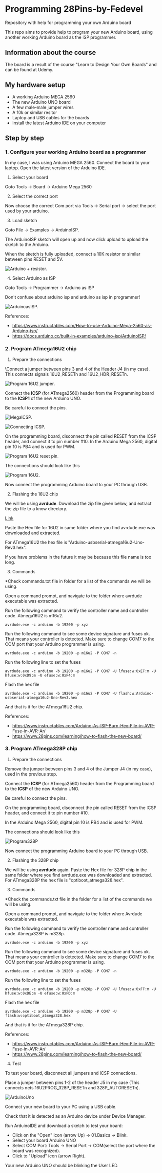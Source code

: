 # Programming 28Pins-by-Fedevel
Repository with help for programming your own Arduino board

This repo aims to provide help to program your new Arduino board, using another working Arduino board as the ISP programmer.

## Information about the course

The board is a result of the course "Learn to Design Your Own Boards" and can be found at Udemy.

## My hardware setup

* A working Arduino MEGA 2560
* The new Arduino UNO board
* A few male-male jumper wires
* A 10k or similar resitor
* Laptop and USB cables for the boards
* Install the latest Arduino IDE on your computer


## Step by step


### 1. Configure your working Arduino board as a programmer

In my case, I was using Arduino MEGA 2560.
Connect the board to your laptop.
Open the latest version of the Arduino IDE.

1. Select your board
	
Goto Tools -> Board ->  Arduino Mega 2560
	
2. Select the correct port 
	
Now choose the correct Com port via Tools -> Serial port -> select the port used by your arduino.
	
3. Load sketch
       
Goto File -> Examples -> ArduinoISP.
        
The ArduinoISP sketch will open up and now click upload to upload the sketch to the Arduino.
	
When the sketch is fully uploaded, connect a 10K resistor or similar between pins RESET and 5V.
	
![Arduino + resistor.](Pictures/Mega2560+RES.png "Arduino + resistor")

4. Select Arduino as ISP

Goto Tools -> Programmer -> Arduino as ISP
		
Don't confuse about arduino isp and arduino as isp in programmer!

![ArduinoasISP.](Pictures/ArduinoAsISP.png "Arduino as ISP")

References: 

* https://www.instructables.com/How-to-use-Arduino-Mega-2560-as-Arduino-isp/
* https://docs.arduino.cc/built-in-examples/arduino-isp/ArduinoISP/


### 2. Program ATmega16U2 chip

1. Prepare the connections
	
\Connect a jumper between pins 3 and 4 of the Header J4 (in my case). This connects signals 16U2_RESETn and 16U2_HDR_RESETn.

![Program 16U2 jumper.](Pictures/Program16U2_jumper.png "Program 16U2 jumper")

Connect the **ICSP** (for ATmega2560) header from the Programming board to the **ICSP1** of the new Arduino UNO.

Be careful to connect the pins.

![MegaICSP.](/Pictures/MegaICSP.png "Mega ICSP")

![Connecting ICSP.](Pictures/ConnectingICSP.png "Connecting ICSP")

On the programming board, disconnect the pin called RESET from the ICSP header, and connect it to pin number #10. In the Arduino Mega 2560, digital pin 10 is PB4 and is used for PWM. 

![Program 16U2 reset pin.](Pictures/Program16U2_resetPIN.png "Program 16U2 reset pin")
	
The connections should look like this

![Program 16U2.](/Pictures/Program16U2.png "Program 16U2")

Now connect the programming Arduino board to your PC through USB.

2. Flashing the 16U2 chip

We will be using **avrdude**. Download the zip file given below, and extract the zip file to a know directory.

[Link](https://codeload.github.com/vishalsoniindia/Arduino-As-ISP-Burn-Hex-File-in-AVR-Fuse-in-AVR-Arduino-As-Programmer/zip/master)

Paste the Hex file for 16U2 in same folder where you find avrdude.exe was downloaded and extracted. 
	
For ATmega16U2 the hex file is "Arduino-usbserial-atmega16u2-Uno-Rev3.hex". 
 	
If you have problems in the future it may be because this file name is too long.

3. Commands

*Check commands.txt file in folder for a list of the commands we will be using.

Open a command prompt, and navigate to the folder where avrdude executable was extracted.

Run the following command to verify the controller name and controller code. Atmega16U2 is m16u2.

```
avrdude.exe -c arduino -b 19200 -p xyz
```

Run the following command to see some device signature and fuses ok. That means your controller is detected. Make sure to change COM7 to the COM port that your Arduino programmer is using.
```
avrdude.exe -c arduino -b 19200 -p m16u2 -P COM7 -n
```

Run the following line to set the fuses
```
avrdude.exe -c arduino -b 19200 -p m16u2 -P COM7 -U lfuse:w:0xEF:m -U hfuse:w:0xD9:m -U efuse:w:0xF4:m
```

Flash the hex file
```
avrdude.exe -c arduino -b 19200 -p m16u2 -P COM7 -U flash:w:Arduino-usbserial-atmega16u2-Uno-Rev3.hex
```

And that is it for the ATmega16U2 chip.

References:

* https://www.instructables.com/Arduino-As-ISP-Burn-Hex-File-in-AVR-Fuse-in-AVR-Ar/
* https://www.28pins.com/learning/how-to-flash-the-new-board/

### 3. Program ATmega328P chip

1. Prepare the connections
	
Remove the jumper between pins 3 and 4 of the Jumper J4 (in my case), used in the previous step. 

Connect the **ICSP** (for ATmega2560) header from the Programming board to the **ICSP** of the new Arduino UNO.

Be careful to connect the pins.

On the programming board, disconnect the pin called RESET from the ICSP header, and connect it to pin number #10. 
 
In the Arduino Mega 2560, digital pin 10 is PB4 and is used for PWM. 
	
The connections should look like this

![Program328P](Pictures/Program328P.png)

Now connect the programming Arduino board to your PC through USB.

2. Flashing the 328P chip

We will be using **avrdude** again. Paste the Hex file for 328P chip in the same folder where you find avrdude.exe was downloaded and extracted. For ATmega328P the hex file is "optiboot_atmega328.hex". 

3. Commands

*Check the commands.txt file in the folder for a list of the commands we will be using.

Open a command prompt, and navigate to the folder where Avrdude executable was extracted.

Run the following command to verify the controller name and controller code. Atmega328P is m328p.

```
avrdude.exe -c arduino -b 19200 -p xyz
```

Run the following command to see some device signature and fuses ok. That means your controller is detected. Make sure to change COM7 to the COM port that your Arduino programmer is using.
```
avrdude.exe -c arduino -b 19200 -p m328p -P COM7 -n
```

Run the following line to set the fuses
```
avrdude.exe -c arduino -b 19200 -p m328p -P COM7 -U lfuse:w:0xFF:m -U hfuse:w:0xDE:m -U efuse:w:0xFD:m 
```

Flash the hex file
```
avrdude.exe -c arduino -b 19200 -p m328p -P COM7 -U flash:w:optiboot_atmega328.hex
```

And that is it for the ATmega328P chip.

References:

* https://www.instructables.com/Arduino-As-ISP-Burn-Hex-File-in-AVR-Fuse-in-AVR-Ar/
* https://www.28pins.com/learning/how-to-flash-the-new-board/

4. Test

To test your board, disconnect all jumpers and ICSP connections.

Place a jumper between pins 1-2 of the header J5 in my case (This connects nets 16U2PROG_328P_RESETn and 328P_AUTORESETn).

![ArduinoUno](Pictures/UNOnew_jumper.png)

Connect your new board to your PC using a USB cable.

Check that it is detected as an Arduino device under Device Manager.

Run ArduinoIDE and download a sketch to test your board:
* Click on the "Open" icon (arrow Up) -> 01.Basics -> Blink.
* Select your board Arduino UNO
* Select COM Port: Tools -> Serial Port -> COM(select the port where the board was recognized).
* Click to "Upload" icon (arrow Right).

Your new Arduino UNO should be blinking the User LED.
